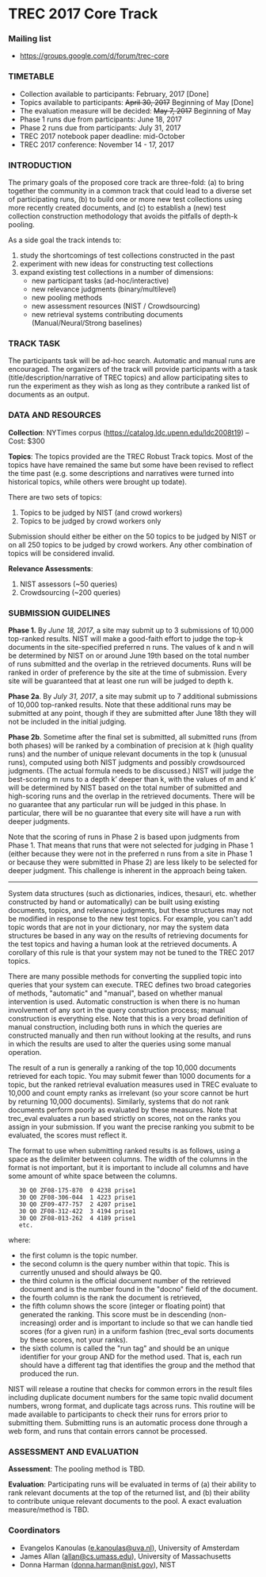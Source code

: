 # TREC 2017 Core Track

### Mailing list

* https://groups.google.com/d/forum/trec-core

### TIMETABLE
+ Collection available to participants: February, 2017 [Done]
+ Topics available to participants: ~~April 30, 2017~~ Beginning of May [Done]
+ The evaluation measure will be decided: ~~May 7, 2017~~ Beginning of May
+ Phase 1 runs due from participants: June 18, 2017
+ Phase 2 runs due from participants: July 31, 2017
+ TREC 2017 notebook paper deadline: mid-October
+ TREC 2017 conference: November 14 - 17, 2017

### INTRODUCTION
The primary goals of the proposed core track are three-fold: (a) to bring together the community in a common track that could lead to a diverse set of participating runs, (b) to build one or more new test collections using more recently created documents, and (c) to establish a (new) test collection construction methodology that avoids the pitfalls of depth-k pooling.

As a side goal the track intends to:
1. study the shortcomings of test collections constructed in the past
2. experiment with new ideas for constructing test collections
3. expand existing test collections in a number of dimensions:
   * new participant tasks (ad-hoc/interactive)
   * new relevance judgments (binary/multilevel)
   * new pooling methods
   * new assessment resources (NIST / Crowdsourcing)
   * new retrieval systems contributing documents (Manual/Neural/Strong baselines)

### TRACK TASK
The participants task will be ad-hoc search. Automatic and manual runs are encouraged. The organizers of the track will provide participants with a task (title/description/narrative of TREC topics) and allow participating sites to run the experiment as they wish as long as they contribute a ranked list of documents as an output.

### DATA AND RESOURCES

**Collection**: NYTimes corpus (https://catalog.ldc.upenn.edu/ldc2008t19) – Cost: $300

**Topics**: The topics provided are the TREC Robust Track topics. Most of the topics have have remained the same but some have been revised to reflect the time past (e.g. some descriptions and narratives were turned into historical topics, while others were brought up todate).

There are two sets of topics:
1. Topics to be judged by NIST (and crowd workers)
2. Topics to be judged by crowd workers only

Submission should either be either on the 50 topics to be judged by NIST or on all 250 topics to be judged by crowd workers. Any other combination of topics will be considered invalid.

**Relevance Assessments**:
1. NIST assessors (~50 queries)
2. Crowdsourcing (~200 queries)

### SUBMISSION GUIDELINES

**Phase 1.** By *June 18, 2017*, a site may submit up to 3 submissions of 10,000 top-ranked results. NIST will make a good-faith effort to judge the top-k documents in the site-specified preferred n runs. The values of k and n will be determined by NIST on or around June 19th based on the total number of runs submitted and the overlap in the retrieved documents. Runs will be ranked in order of preference by the site at the time of submission. Every site will be guaranteed that at least one run will be judged to depth k.
 
**Phase 2a**. By *July 31, 2017*, a site may submit up to 7 additional submissions of 10,000 top-ranked results. Note that these additional runs may be submitted at any point, though if they are submitted after June 18th they will not be included in the initial judging.
 
**Phase 2b**. Sometime after the final set is submitted, all submitted runs (from both phases) will be ranked by a combination of precision at k (high quality runs) and the number of unique relevant documents in the top k (unusual runs), computed using both NIST judgments and possibly crowdsourced judgments. (The actual formula needs to be discussed.) NIST will judge the best-scoring m runs to a depth k’ deeper than k, with the values of m and k’ will be determined by NIST based on the total number of submitted and high-scoring runs and the overlap in the retrieved documents. There will be no guarantee that any particular run will be judged in this phase. In particular, there will be no guarantee that every site will have a run with deeper judgments.
 
Note that the scoring of runs in Phase 2 is based upon judgments from Phase 1. That means that runs that were not selected for judging in Phase 1 (either because they were not in the preferred n runs from a site in Phase 1 or because they were submitted in Phase 2) are less likely to be selected for deeper judgment. This challenge is inherent in the approach being taken.

---

System data structures (such as dictionaries, indices, thesauri, etc. whether constructed by hand or automatically) can be built using existing documents, topics, and relevance judgments, but these structures may not be modified in response to the new test topics.  For example, you can't add topic words that are not in your dictionary, nor may the system data structures be based in any way on the results of retrieving documents for the test topics and having a human look at the retrieved documents. A corollary of this rule is that your system may not be tuned to the TREC 2017 topics.

There are many possible methods for converting the supplied topic into queries that your system can execute. TREC defines two broad categories of methods, "automatic" and "manual", based on whether manual intervention is used. Automatic construction is when there is no human involvement of any sort in the query construction process; manual construction is everything else. Note that this is a very broad definition of manual construction, including both runs in which the queries are constructed manually and then run without looking at the results, and runs in which the results are used to alter the queries using some manual operation.

The result of a run is generally a ranking of the top 10,000 documents retrieved for each topic.  You may submit fewer than 1000 documents for a topic, but the ranked retrieval evaluation measures used in TREC evaluate to 10,000 and count empty ranks as irrelevant (so your score cannot be hurt by returning 10,000 documents). Similarly, systems that do not rank documents perform poorly as evaluated by these measures. Note that trec_eval evaluates a run based strictly on scores, not on the ranks you assign in your submission. If you want the precise ranking you submit to be evaluated, the scores must reflect it.

The format to use when submitting ranked results is as follows, using a space as the delimiter between columns.  The width of the columns in the format is not important, but it is important to include all columns and have some amount of white space between the columns.

       30 Q0 ZF08-175-870  0 4238 prise1
       30 Q0 ZF08-306-044  1 4223 prise1
       30 Q0 ZF09-477-757  2 4207 prise1
       30 Q0 ZF08-312-422  3 4194 prise1
       30 Q0 ZF08-013-262  4 4189 prise1
       etc.

where:
  + the first column is the topic number.
  + the second column is the query number within that topic.  This is currently unused and should always be Q0.
  + the third column is the official document number of the retrieved document and is the number found in the "docno" field of the document.
  + the fourth column is the rank the document is retrieved,
  + the fifth column shows the score (integer or floating point) that generated the ranking.  This score must be in descending (non-increasing) order and is important to include so that we can handle tied scores (for a given run) in a uniform fashion (trec_eval sorts documents by these scores, not your ranks).
  + the sixth column is called the "run tag" and should be an unique identifier for your group AND for the method used. That is, each run should have a different tag that identifies the group and the method that produced the run. 

NIST will release a routine that checks for common errors in the result files including duplicate document numbers for the same topic nvalid document numbers, wrong format, and duplicate tags across runs. This routine will be made available to participants to check their runs for errors prior to submitting them.  Submitting runs is an automatic process done through a web form, and runs that contain errors cannot be processed.

### ASSESSMENT AND EVALUATION

**Assessment**: The pooling method is TBD.

**Evaluation**: Participating runs will be evaluated in terms of (a) their ability to rank relevant documents at the top of the returned list, and (b) their ability to contribute unique relevant documents to the pool. A exact evaluation measure/method is TBD.

### Coordinators

* Evangelos Kanoulas (e.kanoulas@uva.nl), University of Amsterdam
* James Allan (allan@cs.umass.edu), University of Massachusetts
* Donna Harman (donna.harman@nist.gov), NIST 
